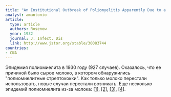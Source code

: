 ```yaml
---
title: "An Institutional Outbreak of Poliomyelitis Apparently Due to a Streptococcus in Milk"
analyst: amantonio
article:
  type: article
  authors: Rosenow
  year: 1932
  journal: J. Infect. Dis
  link: http://www.jstor.org/stable/30083744
countries:
- США
---
```


Эпидемия полиомиелита в 1930 году (927 случаев). Оказалось, что ее причиной было сырое молоко, в котором обнаружились "полиомиелитные стрептококки". Как только молоко перестали использовать, новые случаи перестали возникать.
Еще несколько эпидемий полиомиелита из-за молока: [[1]](https://academic.oup.com/aje/article-abstract/7/6/791/104149), [[2]](https://jamanetwork.com/journals/jama/article-abstract/242504), [[3]](https://www.ncbi.nlm.nih.gov/pubmed/18108515), [[4]](http://www.thelancet.com/journals/lancet/article/PIIS0140-6736(01)63665-1/abstract).
